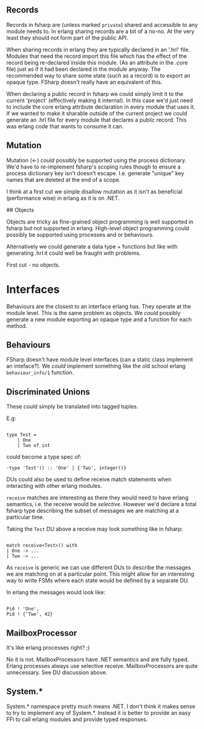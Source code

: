 ## Records

Records in fsharp are (unless marked `private`) shared and accessible to any
module needs to. In erlang sharing records are a bit of a no-no. At the very
least they should not form part of the public API.

When sharing records in erlang they are typically declared in an '.hrl' file.
Modules that need the record import this file which has the effect of the record
being re-declared inside this module. (As an attribute in the .core file) just
as if it had been declared in the module anyway.
The recommended way to share some state (such as a record) is to export an
opaque type. FSharp doesn't really have an equivalent of this.

When declaring a public record in fsharp we could simply limit it to the current
'project' (effectively making it internal). In this case we'd just need to
include the core erlang attribute declaration in every module that uses it.
If we wanted to make it sharable outside of the current project we could generate
an .hrl file for every module that declares a public record. This was erlang
code that wants to consume it can.


## Mutation

Mutation (<-) _could_ possibly be supported using the process dictionary. We'd
have to re-implement fsharp's scoping rules though to ensure a process
dictionary key isn't doesn't escape. I.e. generate "unique" key names that are
deleted at the end of a scope.

I think at a first cut we simple disallow mutation as it isn't as beneficial
(performance wise) in erlang as it is on .NET.

## Objects

Objects are tricky as fine-grained object programming is well supported in
fsharp but not supported in erlang. High-level object programming could
possibly be supported using processes and or behaviours.

Alternatively we could generate a data type + functions but like with generating
.hrl it could well be fraught with problems.

First cut - no objects.

# Interfaces

Behaviours are the closest to an interface erlang has. They operate at the
module level. This is the same problem as objects. We _could_ possibly generate
a new module exporting an opaque type and a function for each method.

## Behaviours

FSharp doesn't have module level interfaces (can a static class implement an
inteface?). We _could_ implement something like the old school erlang
`behaviour_info/1` function.


## Discriminated Unions

These could simply be translated into tagged tuples.

E.g:
```

type Test =
    | One
    | Two of int

```

could become a type spec of:

```
-type 'Test'() :: 'One' | {'Two', integer()}
```

DUs could also be used to define receive match statements when interacting
with other erlang modules.

`receive` matches are interesting as there they would need to have erlang
semantics, i.e. the receive would be _selective_. However we'd declare a total
fsharp type describing the subset of messages we are matching at a particular time.

Taking the `Test` DU above a receive may look something like in fsharp:

```

match receive<Test>() with
| One -> ...
| Two -> ...

```

As `receive` is generic we can use different DUs to describe the messages we
are matching on at a particular point. This might allow for an interesting
way to write FSMs where each state would be defined by a separate DU.

In erlang the messages would look like:

```

Pid ! 'One',
Pid ! {'Two', 42}

```



## MailboxProcessor

It's like erlang processes right? ;)

No it is not. MailboxProcessors have .NET semantics and are fully typed.
Erlang processes always use selective receive. MailboxProcessors are quite
unnecessary. See DU discussion above.


## System.*

System.* namespace pretty much means .NET. I don't think it makes sense
to try to implement any of System.*. Instead it is better to provide an
easy FFI to call erlang modules and provide typed responses.
